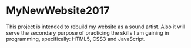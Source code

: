 # MyNewWebsite2017

This project is intended to rebuild my website as a sound artist. Also it will serve the secondary purpose of practicing the skills I am gaining in programming, specifically: HTML5, CSS3 and JavaScript.
